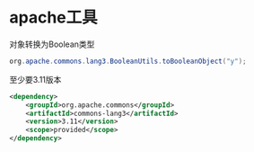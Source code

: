 # apache工具

对象转换为Boolean类型
```java
org.apache.commons.lang3.BooleanUtils.toBooleanObject("y");
```
至少要3.11版本
```xml
<dependency>
	<groupId>org.apache.commons</groupId>
	<artifactId>commons-lang3</artifactId>
	<version>3.11</version>
	<scope>provided</scope>
</dependency>

```
